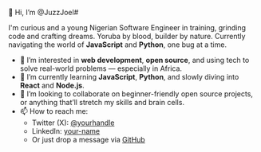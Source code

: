 👋 Hi, I’m @JuzzJoel# 

I'm curious and a young Nigerian Software Engineer in training, grinding code and crafting dreams. Yoruba by blood, builder by nature. Currently navigating the world of **JavaScript** and **Python**, one bug at a time.
- 👀 I’m interested in **web development**, **open source**, and using tech to solve real-world problems — especially in Africa.
- 🌱 I’m currently learning **JavaScript**, **Python**, and slowly diving into **React** and **Node.js**.
- 💞️ I’m looking to collaborate on beginner-friendly open source projects, or anything that’ll stretch my skills and brain cells.
- 📫 How to reach me:  
  - Twitter (X): [@yourhandle](https://twitter.com/@JOOlajire)  
  - LinkedIn: [your-name](https://www.linkedin.com/in/joel-olajire-0a526a297)  
  - Or just drop a message via [GitHub](https://github.com/JuzzJoel)

